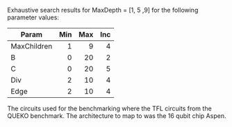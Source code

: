 Exhaustive search results for MaxDepth = [1, 5 ,9] for the following parameter 
values:

| Param       | Min  | Max   | Inc |
| ------------| ----:| -----:| ---:|
| MaxChildren |   1  | 9     |  4  |
| B           |   0  | 20    |  2  |
| C           |   0  | 20    |  5  |
| Div         |   2  | 10    |  4  |
| Edge        |   2  | 10    |  4  |

The circuits used for the benchmarking where the TFL circuits from the QUEKO 
benchmark. The architecture to map to was the 16 qubit chip Aspen.